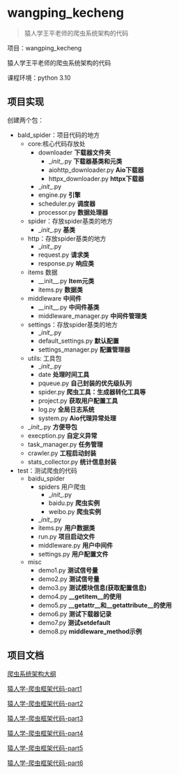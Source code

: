 # wangping_kecheng
>  猿人学王平老师的爬虫系统架构的代码

项目：wangping_kecheng

猿人学王平老师的爬虫系统架构的代码

课程环境：python 3.10

## 项目实现

创建两个包：

- bald_spider：项目代码的地方
  - core:核心代码存放处
    - downloader **下载器文件夹**
      - \__init__.py  **下载器基类和元类**
      - aiohttp_downloader.py **Aio下载器**
      - httpx_downloader.py  **httpx下载器**
    - \__init__.py 
    - engine.py        **引擎**
    - scheduler.py   **调度器**
    - processor.py   **数据处理器**
  - spider：存放spider基类的地方
    - \__init__.py     **基类**
  - http：存放spider基类的地方
    - \__init__.py     
    - request.py     **请求类**
    - response.py     **响应类**
  - items  数据
    - \_\_init\_\_.py  **Item元类**
    - items.py   **数据类**
  - middleware  **中间件**
    - \_\_init\_\_.py  **中间件基类**
    - middleware_manager.py   **中间件管理类**
  - settings：存放spider基类的地方
    - \__init__.py     
    - default_settings.py     **默认配置**
    - settings_manager.py     **配置管理器**
  - utils: 工具包
    - \__init__.py 
    - date  **处理时间工具**
    - pqueue.py  **自己封装的优先级队列**
    - spider.py  **爬虫工具：生成器转化工具等**
    - project.py  **获取用户配置工具**
    - log.py   **全局日志系统**
    - system.py  **Aio代理异常处理**
  - \__init__.py       **方便导包**
  - execption.py  **自定义异常**
  - task_manager.py  **任务管理**
  - crawler.py    **工程启动封装**
  - stats_collector.py **统计信息封装**
- test：测试爬虫的代码
  - baidu_spider
    - spiders  用户爬虫
      - \__init__.py 
      - baidu.py  **爬虫实例**
      - weibo.py  **爬虫实例**
    - \__init__.py 
    - items.py  **用户数据类**
    - run.py     **项目启动文件**
    - middleware.py    **用户中间件**
    - settings.py  **用户配置文件**
  - misc
    - demo1.py **测试信号量**
    - demo2.py **测试信号量**
    - demo3.py **测试模块信息(获取配置信息)**
    - demo4.py **\_\_getitem__的使用**
    - demo5.py **\_\_getattr__和\_\_getattribute\_\_的使用**
    - demo6.py  **测试下载器记录**
    - demo7.py  **测试setdefault**
    - demo8.py  **middleware_method示例**

## 项目文档

[爬虫系统架构大纲](docs/爬虫系统架构大纲.md)

[猿人学-爬虫框架代码-part1](docs/猿人学-爬虫框架代码-part1.md)

[猿人学-爬虫框架代码-part2](docs/猿人学-爬虫框架课程-part2.md)

[猿人学-爬虫框架代码-part3](docs/猿人学-爬虫框架课程-part3.md)

[猿人学-爬虫框架代码-part4](docs/猿人学-爬虫框架课程-part4.md)

[猿人学-爬虫框架代码-part5](docs/猿人学-爬虫框架课程-part5.md)

[猿人学-爬虫框架代码-part6](docs/猿人学-爬虫框架课程-part6.md)